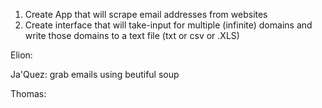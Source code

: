 1. Create App that will scrape email addresses from websites
2. Create interface that will take-input for multiple (infinite) domains and write those domains to a text file (txt or csv or .XLS)


Elion:
	

Ja'Quez:
	grab emails using beutiful soup

Thomas:
	
